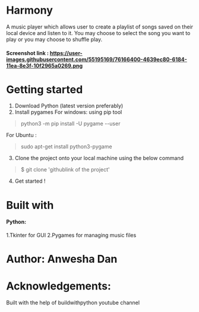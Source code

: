 # Harmony
A music player which allows user to create a playlist of songs saved on their local device and listen to it. You may choose to select the song you want to play or you may choose to shuffle play.
#### Screenshot link : https://user-images.githubusercontent.com/55195169/76166400-4639ec80-6184-11ea-8e3f-10f2965a0269.png


# Getting started
1. Download Python (latest version preferably)
2. Install pygames 
   For windows: using pip tool
  
  > python3 -m pip install -U pygame --user
   
   For Ubuntu :
   
  > sudo apt-get install python3-pygame
  
3. Clone the project onto your local machine using the below command
  > $ git clone 'githublink of the project'
4. Get started !

# Built with
#### Python:
1.Tkinter for GUI 
2.Pygames for managing music files

# Author: Anwesha Dan

# Acknowledgements: 
Built with the help of buildwithpython youtube channel



